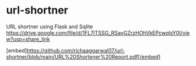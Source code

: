 # url-shortner
URL shortner using Flask and Sqlite
https://drive.google.com/file/d/1FL7lTSSG_RSavGZrzHOhVkEPcwqlsY0I/view?usp=share_link

[embed]https://github.com/richaaggarwal07/url-shortner/blob/main/URL%20Shortener%20Report.pdf[/embed]

